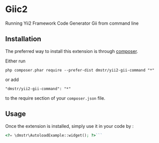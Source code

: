 Giic2
=====
Running Yii2 Framework Code Generator Gii from command line

Installation
------------

The preferred way to install this extension is through [composer](http://getcomposer.org/download/).

Either run

```
php composer.phar require --prefer-dist dmstr/yii2-gii-command "*"
```

or add

```
"dmstr/yii2-gii-command": "*"
```

to the require section of your `composer.json` file.


Usage
-----

Once the extension is installed, simply use it in your code by  :

```php
<?= \dmstr\AutoloadExample::widget(); ?>```